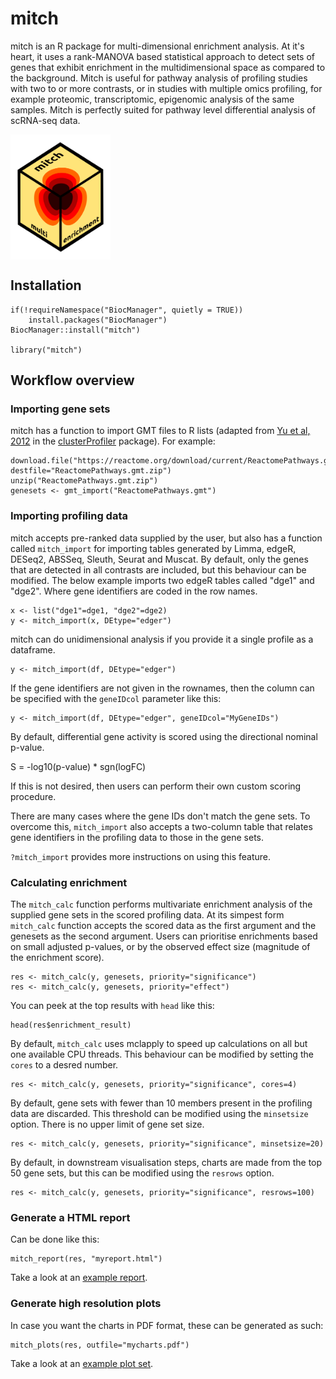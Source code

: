 # mitch
mitch is an R package for multi-dimensional enrichment analysis. At it's heart, it uses a rank-MANOVA based statistical approach to detect sets of genes that exhibit enrichment in the multidimensional space as compared to the background. Mitch is useful for pathway analysis of profiling studies with two to or more contrasts, or in studies with multiple omics profiling, for example proteomic, transcriptomic, epigenomic analysis of the same samples. Mitch is perfectly suited for pathway level differential analysis of scRNA-seq data.

<img align="center" width="160" height="200" src="https://github.com/markziemann/mitch_paper/blob/master/figs/mitch.png">

## Installation
```
if(!requireNamespace("BiocManager", quietly = TRUE))
    install.packages("BiocManager")
BiocManager::install("mitch")

library("mitch")
```

## Workflow overview
### Importing gene sets
mitch has a function to import GMT files to R lists (adapted from [Yu et al, 2012](https://dx.doi.org/10.1089%2Fomi.2011.0118) in the [clusterProfiler](http://bioconductor.org/packages/release/bioc/html/clusterProfiler.html) package). For example:
```
download.file("https://reactome.org/download/current/ReactomePathways.gmt.zip", destfile="ReactomePathways.gmt.zip")
unzip("ReactomePathways.gmt.zip")
genesets <- gmt_import("ReactomePathways.gmt")
```
### Importing profiling data
mitch accepts pre-ranked data supplied by the user, but also has a function called `mitch_import` for importing tables generated by Limma, edgeR, DESeq2, ABSSeq, Sleuth, Seurat and Muscat. By default, only the genes that are detected in all contrasts are included, but this behaviour can be modified. The below example imports two edgeR tables called "dge1" and "dge2". Where gene identifiers are coded in the row names.
```
x <- list("dge1"=dge1, "dge2"=dge2)
y <- mitch_import(x, DEtype="edger")
```
mitch can do unidimensional analysis if you provide it a single profile as a dataframe. 
```
y <- mitch_import(df, DEtype="edger")
```

If the gene identifiers are not given in the rownames, then the column can be specified with the `geneIDcol` parameter like this:
```
y <- mitch_import(df, DEtype="edger", geneIDcol="MyGeneIDs")
```
By default, differential gene activity is scored using the directional nominal p-value.

S = -log10(p-value) * sgn(logFC)

If this is not desired, then users can perform their own custom scoring procedure.

There are many cases where the gene IDs don't match the gene sets. To overcome this, `mitch_import` also accepts a two-column table that relates gene identifiers in the profiling data to those in the gene sets. 

`?mitch_import` provides more instructions on using this feature.
### Calculating enrichment
The `mitch_calc` function performs multivariate enrichment analysis of the supplied gene sets in the scored profiling data.  At its simpest form `mitch_calc` function accepts the scored data as the first argument and the genesets as the second argument. Users can prioritise enrichments based on small adjusted p-values, or by the observed effect size (magnitude of the enrichment score).
```
res <- mitch_calc(y, genesets, priority="significance")
res <- mitch_calc(y, genesets, priority="effect")
```
You can peek at the top results with `head` like this:

```
head(res$enrichment_result)
```

By default, `mitch_calc` uses mclapply to speed up calculations on all but one available CPU threads. This behaviour can be modified by setting the `cores` to a desred number.
```
res <- mitch_calc(y, genesets, priority="significance", cores=4)
```
By default, gene sets with fewer than 10 members present in the profiling data are discarded. This threshold can be modified using the `minsetsize` option. There is no upper limit of gene set size.
```
res <- mitch_calc(y, genesets, priority="significance", minsetsize=20)
```
By default, in downstream visualisation steps, charts are made from the top 50 gene sets, but this can be modified using the `resrows` option. 
```
res <- mitch_calc(y, genesets, priority="significance", resrows=100)
```
### Generate a HTML report
Can be done like this:
```
mitch_report(res, "myreport.html")
```
Take a look at an [example report](https://github.com/markziemann/mitch_paper/blob/master/figs/myreport.html).

### Generate high resolution plots
In case you want the charts in PDF format, these can be generated as such:
```
mitch_plots(res, outfile="mycharts.pdf")
```
Take a look at an [example plot set](https://github.com/markziemann/mitch_paper/blob/master/figs/mycharts.pdf).
